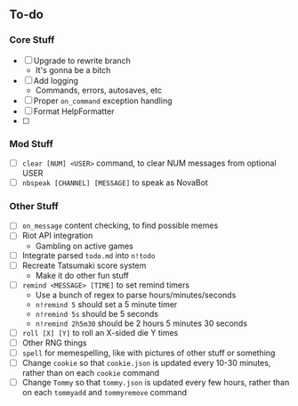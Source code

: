 ## To-do

### Core Stuff
- [ ] Upgrade to rewrite branch
  - It's gonna be a bitch
- [ ] Add logging
  - Commands, errors, autosaves, etc
- [ ] Proper `on_command` exception handling
- [ ] Format HelpFormatter
- [ ] 

### Mod Stuff
- [ ] `clear [NUM] <USER>` command, to clear NUM messages from optional USER
- [ ] `nbspeak [CHANNEL] [MESSAGE]` to speak as NovaBot

### Other Stuff
- [ ] `on_message` content checking, to find possible memes
- [ ] Riot API integration
  - Gambling on active games
- [ ] Integrate parsed `todo.md` into `n!todo`
- [ ] Recreate Tatsumaki score system
  - Make it do other fun stuff
- [ ] `remind <MESSAGE> [TIME]` to set remind timers
  - Use a bunch of regex to parse hours/minutes/seconds
  - `n!remind 5` should set a 5 minute timer
  - `n!remind 5s` should be 5 seconds
  - `n!remind 2h5m30` should be 2 hours 5 minutes 30 seconds
- [ ] `roll [X] [Y]` to roll an X-sided die Y times
- [ ] Other RNG things
- [ ] `spell` for memespelling, like with pictures of other stuff or something
- [ ] Change `cookie` so that `cookie.json` is updated every 10-30 minutes, rather than on each `cookie` command
- [ ] Change `Tommy` so that `tommy.json` is updated every few hours, rather than on each `tommyadd` and `tommyremove` command
